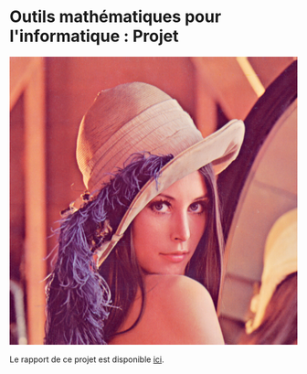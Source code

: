 # Outils mathématiques pour l'informatique : Projet

![](src/img/lenna.png)

Le rapport de ce projet est disponible [ici](doc/rapport.pdf).
